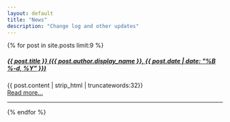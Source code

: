 ```yaml
---
layout: default
title: "News"
description: "Change log and other updates"
---
```


{% for post in site.posts limit:9 %}
<div class="post-preview">
    <a href="{{ post.url | prepend: site.baseurl }}">
        <h5 class="post-title">
            {{ post.title }} (<em>{{ post.author.display_name }}, {{ post.date | date: "%B %-d, %Y" }}</em>)
        </h5>
    </a>
    <p>
        {{ post.content | strip_html | truncatewords:32}}
        <br>
        <a href="{{ post.url }}">Read more...</a>
    </p>
</div>
<hr>
{% endfor %}